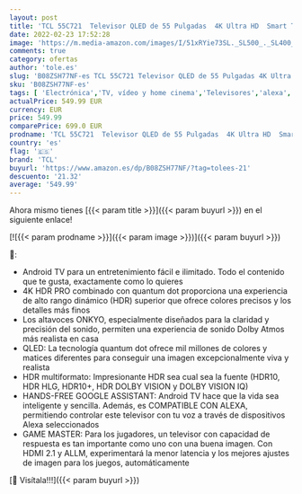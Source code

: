 ```yaml
---
layout: post
title: 'TCL 55C721  Televisor QLED de 55 Pulgadas  4K Ultra HD  Smart TV con Android 11  Dolby Vision y Atmos  Sistema de Sonido Onkyo  Motion Clarity  Google Assistant Integrado  Compatible con Alexa'
date: 2022-02-23 17:52:28
image: 'https://m.media-amazon.com/images/I/51xRYie73SL._SL500_._SL400_.jpg'
comments: true
category: ofertas
author: 'tole.es'
slug: 'B08ZSH77NF-es TCL 55C721 Televisor QLED de 55 Pulgadas 4K Ultra HD Smart...'
sku: 'B08ZSH77NF-es'
tags: [ 'Electrónica','TV, vídeo y home cinema','Televisores','alexa','tcl', ]
actualPrice: 549.99 EUR
currency: EUR
price: 549.99
comparePrice: 699.0 EUR
prodname: 'TCL 55C721  Televisor QLED de 55 Pulgadas  4K Ultra HD  Smart TV con Android 11  Dolby Vision y Atmos  Sistema de Sonido Onkyo  Motion Clarity  Google Assistant Integrado  Compatible con Alexa'
country: 'es'
flag: '🇪🇸'
brand: 'TCL'
buyurl: 'https://www.amazon.es/dp/B08ZSH77NF/?tag=tolees-21'
descuento: '21.32'
average: '549.99'
---
```


Ahora mismo tienes [{{< param title >}}]({{< param buyurl >}}) en el siguiente enlace!

[![{{< param prodname >}}]({{< param image >}})]({{< param buyurl >}})

🔎:

- Android TV para un entretenimiento fácil e ilimitado. Todo el contenido que te gusta, exactamente como lo quieres
- 4K HDR PRO combinado con quantum dot proporciona una experiencia de alto rango dinámico (HDR) superior que ofrece colores precisos y los detalles más finos
- Los altavoces ONKYO, especialmente diseñados para la claridad y precisión del sonido, permiten una experiencia de sonido Dolby Atmos más realista en casa
- QLED: La tecnología quantum dot ofrece mil millones de colores y matices diferentes para conseguir una imagen excepcionalmente viva y realista
- HDR multiformato: Impresionante HDR sea cual sea la fuente (HDR10, HDR HLG, HDR10+, HDR DOLBY VISION y DOLBY VISION IQ)
- HANDS-FREE GOOGLE ASSISTANT: Android TV hace que la vida sea inteligente y sencilla. Además, es COMPATIBLE CON ALEXA, permitiendo controlar este televisor con tu voz a través de dispositivos Alexa seleccionados
- GAME MASTER: Para los jugadores, un televisor con capacidad de respuesta es tan importante como uno con una buena imagen. Con HDMI 2.1 y ALLM, experimentará la menor latencia y los mejores ajustes de imagen para los juegos, automáticamente

[🛒 Visítala!!!]({{< param buyurl >}})
